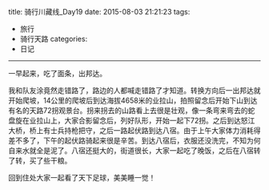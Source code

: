 title: 骑行川藏线_Day19
date: 2015-08-03 21:21:23
tags:
- 旅行
- 骑行天路
categories:
- 日记
---

一早起来，吃了面条，出邦达。

我和队友涂竟然走错路了，路边的人都喊走错路了才知道。转换方向后一出邦达就开始爬坡，14公里的爬坡后到达海拔4658米的业拉山，拍照留念后开始下山到达有名的天路72拐观景台。拐来拐去的山路看上去很是壮观，像一条弯来弯去的蛇盘旋在业拉山上，大家合影留念后，列好队形，开始一起下72拐。之后到达怒江大桥，桥上有士兵持枪把守，之后一路起伏路到达八宿。由于上午大家体力消耗得差不多了，下午的起伏路骑起来很是辛苦。到达八宿后，衣服还没洗完，不知为何自来水就全是泥了。八宿还挺大的，街道很长，大家一起吃了晚饭，之后在八宿转了转，买了些干粮。

回到住处大家一起看了天下足球，美美睡一觉！


